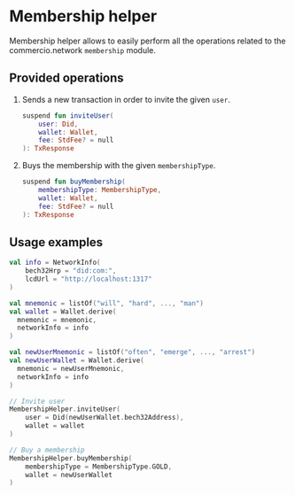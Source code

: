 # Membership helper

Membership helper allows to easily perform all the operations related to the commercio.network `membership` module.

## Provided operations

1. Sends a new transaction in order to invite the given `user`.

    ```kotlin
    suspend fun inviteUser(
        user: Did,
        wallet: Wallet,
        fee: StdFee? = null
    ): TxResponse
    ```

2. Buys the membership with the given `membershipType`.

    ```kotlin
    suspend fun buyMembership(
        membershipType: MembershipType,
        wallet: Wallet,
        fee: StdFee? = null
    ): TxResponse
    ```

## Usage examples

```kotlin
val info = NetworkInfo(
    bech32Hrp = "did:com:",
    lcdUrl = "http://localhost:1317"
)

val mnemonic = listOf("will", "hard", ..., "man")
val wallet = Wallet.derive(
  mnemonic = mnemonic,
  networkInfo = info
)

val newUserMnemonic = listOf("often", "emerge", ..., "arrest")
val newUserWallet = Wallet.derive(
  mnemonic = newUserMnemonic,
  networkInfo = info
)

// Invite user
MembershipHelper.inviteUser(
    user = Did(newUserWallet.bech32Address),
    wallet = wallet
)

// Buy a membership
MembershipHelper.buyMembership(
    membershipType = MembershipType.GOLD,
    wallet = newUserWallet
)
```
